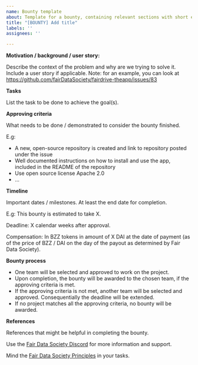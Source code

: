 ```yaml
---
name: Bounty template
about: Template for a bounty, containing relevant sections with short explainers.
title: "[BOUNTY] Add title"
labels: ''
assignees: ''

---
```


**Motivation / background / user story:**

Describe the context of the problem and why are we trying to solve it. Include a user story if applicable.
Note: for an example, you can look at https://github.com/fairDataSociety/fairdrive-theapp/issues/83 

**Tasks**

List the task to be done to achieve the goal(s). 

**Approving criteria**

What needs to be done / demonstrated to consider the bounty finished.

E.g:
- A new, open-source repository is created and link to repository posted under the issue
- Well documented instructions on how to install and use the app, included in the README of the repository
- Use open source license Apache 2.0
- ...

**Timeline**

Important dates / milestones. At least the end date for completion.

E.g:
This bounty is estimated to take X.

Deadline: X calendar weeks after approval.

Compensation: In BZZ tokens in amount of X DAI at the date of payment (as of the price of BZZ / DAI on the day of the payout as determined by Fair Data Society).

**Bounty process**

- One team will be selected and approved to work on the project.
- Upon completion, the bounty will be awarded to the chosen team, if the approving criteria is met.
- If the approving criteria is not met, another team will be selected and approved. Consequentially the deadline will be extended.
- If no project matches all the approving criteria, no bounty will be awarded.

**References**

References that might be helpful in completing the bounty.

Use the [Fair Data Society Discord](https://discord.com/invite/KrVTmahcUA) for more information and support.

Mind the [Fair Data Society Principles](https://principles.fairdatasociety.org/) in your tasks.
